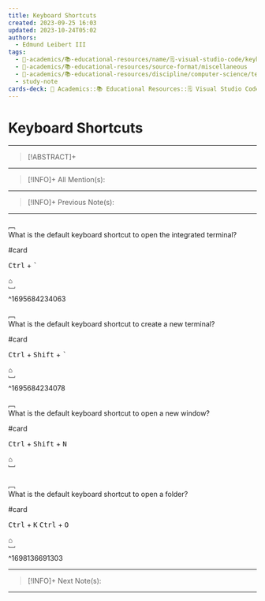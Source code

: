 ```yaml
---
title: Keyboard Shortcuts
created: 2023-09-25 16:03
updated: 2023-10-24T05:02
authors:
  - Edmund Leibert III
tags:
  - 🔴-academics/📚-educational-resources/name/🗒️-visual-studio-code/keyboard-shortcuts
  - 🔴-academics/📚-educational-resources/source-format/miscellaneous
  - 🔴-academics/📚-educational-resources/discipline/computer-science/technology/visual-studio-code
  - study-note
cards-deck: 🔴 Academics::📚 Educational Resources::🗒️ Visual Studio Code::Keyboard Shortcuts
---
```


# Keyboard Shortcuts

---

> [!ABSTRACT]+ 
> 
> 

---

 > [!INFO]+ 
 > All Mention(s): 
 > 

---

 > [!INFO]+ 
 > Previous Note(s): 
 >  
 
---

﹇<br>
What is the default keyboard shortcut to open the integrated terminal?

#card 

<kbd>Ctrl</kbd> + <kbd>`</kbd>

⌂
<br>﹈<br>^1695684234063


﹇<br>
What is the default keyboard shortcut to create a new terminal?

#card 

<kbd>Ctrl</kbd> + <kbd>Shift</kbd> + <kbd>`</kbd>

⌂
<br>﹈<br>^1695684234078


﹇<br>
What is the default keyboard shortcut to open a new window? 

#card 

<kbd>Ctrl</kbd> + <kbd> Shift</kbd>  + <kbd> N</kbd> 

⌂
<br>﹈<br>


﹇<br>
What is the default keyboard shortcut to open a folder?

#card 

<kbd>Ctrl</kbd> + <kbd> K</kbd>    <kbd>Ctrl</kbd> + <kbd>O</kbd>

⌂
<br>﹈<br>^1698136691303




---

> [!INFO]+
> Next Note(s):
>  

---
